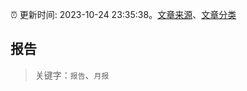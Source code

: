 :alarm_clock: 更新时间: 2023-10-24 23:35:38。[文章来源](/README.md)、[文章分类](/TAGS.md)

## 报告


> 关键字：`报告`、`月报`



